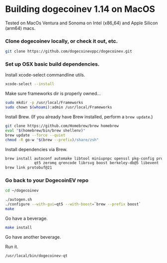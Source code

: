 # Building dogecoinev 1.14 on MacOS #

Tested on MacOs Ventura and Sonoma on Intel (x86_64) and Apple Silicon (arm64) macs.

### Clone dogecoinev locally, or check it out, etc. ###

```sh
git clone https://github.com/dogecoinevppc/dogecoinev.git
```

### Set up OSX basic build dependencies. ##

Install xcode-select commandline utils.

```sh
xcode-select --install
```

Make sure frameworks dir is properly owned...

```sh
sudo mkdir -p /usr/local/Frameworks
sudo chown $(whoami):admin /usr/local/Frameworks
```

Install Brew. (If you already have Brew installed, perform a `brew update`.)

```sh
git clone https://github.com/Homebrew/brew homebrew
eval "$(homebrew/bin/brew shellenv)"
brew update --force --quiet
chmod -R go-w "$(brew --prefix)/share/zsh"
```

Install dependencies via Brew.

```sh
brew install autoconf automake libtool miniupnpc openssl pkg-config protobuf@21 \
             qt5 zeromq qrencode librsvg boost berkeley-db@5 libevent
brew link protobuf@21
```

### Go back to your DogecoinEV repo ###

```sh
cd ~/dogecoinev

./autogen.sh
./configure --with-gui=qt5 --with-boost=`brew --prefix boost`
make
```

Go have a beverage.

```sh
make install
```

Go have another beverage.

Run it.

```sh
/usr/local/bin/dogecoinev-qt
```
